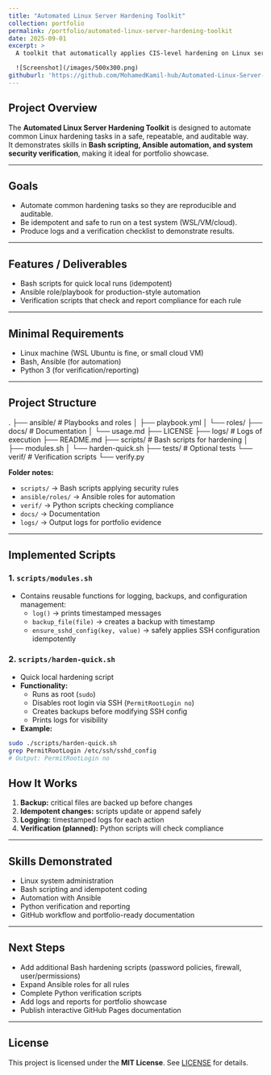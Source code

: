 ```yaml
---
title: "Automated Linux Server Hardening Toolkit"
collection: portfolio
permalink: /portfolio/automated-linux-server-hardening-toolkit
date: 2025-09-01
excerpt: >
  A toolkit that automatically applies CIS-level hardening on Linux servers.

  ![Screenshot](/images/500x300.png)
githuburl: 'https://github.com/MohamedKamil-hub/Automated-Linux-Server-Hardening-Toolkit'
---
```


## Project Overview

The **Automated Linux Server Hardening Toolkit** is designed to automate common Linux hardening tasks in a safe, repeatable, and auditable way.  
It demonstrates skills in **Bash scripting, Ansible automation, and system security verification**, making it ideal for portfolio showcase.

---

## Goals

- Automate common hardening tasks so they are reproducible and auditable.
- Be idempotent and safe to run on a test system (WSL/VM/cloud).
- Produce logs and a verification checklist to demonstrate results.

---

## Features / Deliverables

- Bash scripts for quick local runs (idempotent)
- Ansible role/playbook for production-style automation
- Verification scripts that check and report compliance for each rule

---

## Minimal Requirements

- Linux machine (WSL Ubuntu is fine, or small cloud VM)
- Bash, Ansible (for automation)
- Python 3 (for verification/reporting)

---

## Project Structure



.
├── ansible/           # Playbooks and roles
│   ├── playbook.yml
│   └── roles/
├── docs/              # Documentation
│   └── usage.md
├── LICENSE
├── logs/              # Logs of execution
├── README.md
├── scripts/           # Bash scripts for hardening
│   ├── modules.sh
│   └── harden-quick.sh
├── tests/             # Optional tests
└── verif/             # Verification scripts
└── verify.py



**Folder notes:**

- `scripts/` → Bash scripts applying security rules  
- `ansible/roles/` → Ansible roles for automation  
- `verif/` → Python scripts checking compliance  
- `docs/` → Documentation  
- `logs/` → Output logs for portfolio evidence  

---

## Implemented Scripts

### 1. `scripts/modules.sh`

- Contains reusable functions for logging, backups, and configuration management:
  - `log()` → prints timestamped messages
  - `backup_file(file)` → creates a backup with timestamp
  - `ensure_sshd_config(key, value)` → safely applies SSH configuration idempotently

### 2. `scripts/harden-quick.sh`

- Quick local hardening script
- **Functionality:**
  - Runs as root (`sudo`)
  - Disables root login via SSH (`PermitRootLogin no`)
  - Creates backups before modifying SSH config
  - Prints logs for visibility
- **Example:**
```bash
sudo ./scripts/harden-quick.sh
grep PermitRootLogin /etc/ssh/sshd_config
# Output: PermitRootLogin no
````



## How It Works

1. **Backup:** critical files are backed up before changes
2. **Idempotent changes:** scripts update or append safely
3. **Logging:** timestamped logs for each action
4. **Verification (planned):** Python scripts will check compliance

---

## Skills Demonstrated

* Linux system administration
* Bash scripting and idempotent coding
* Automation with Ansible
* Python verification and reporting
* GitHub workflow and portfolio-ready documentation

---

## Next Steps

* Add additional Bash hardening scripts (password policies, firewall, user/permissions)
* Expand Ansible roles for all rules
* Complete Python verification scripts
* Add logs and reports for portfolio showcase
* Publish interactive GitHub Pages documentation

---

## License

This project is licensed under the **MIT License**. See [LICENSE](./LICENSE) for details.


